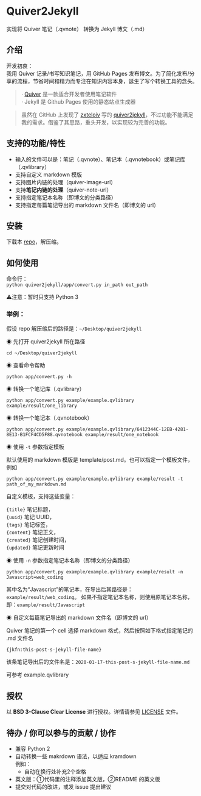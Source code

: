 # Quiver2Jekyll

实现将 Quiver 笔记（.qvnote） 转换为 Jekyll 博文（.md）

## 介绍

开发初衷：  
我用 Quiver 记录/书写知识笔记，用 GitHub Pages 发布博文。为了简化发布/分享的流程，节省时间和精力而专注在知识内容本身，诞生了写个转换工具的念头。

> · [Quiver](http://happenapps.com/#quiver) 是一款适合开发者使用笔记软件  
> · Jekyll 是 Github Pages 使用的静态站点生成器

> 虽然在 GitHub 上发现了 [zxteloiv](https://github.com/zxteloiv/) 写的 [quiver2jekyll](https://github.com/zxteloiv/quiver2jekyll)，不过功能不能满足我的需求。借鉴了其思路，重头开发，以实现较为完善的功能。


## 支持的功能/特性

- 输入的文件可以是：笔记（.qvnote）、笔记本（.qvnotebook）或笔记库（.qvlibrary）  
- 支持自定义 markdown 模版
- 支持图片内链的处理（quiver-image-url）  
- 支持**笔记内链的处理**（quiver-note-url）  
- 支持指定笔记本名称（即博文的分类路径）
- 支持指定每篇笔记导出的 markdown 文件名（即博文的 url）


## 安装
下载本 [repo](https://github.com/nodewee/quiver2jekyll/archive/master.zip)，解压缩。


## 如何使用

命令行：  
`python quiver2jekyll/app/convert.py in_path out_path`

⚠️注意：暂时只支持 Python 3

### 举例：  

假设 repo 解压缩后的路径是：`~/Desktop/quiver2jekyll`  

◉ 先打开 quiver2jekyll 所在路径  
```
cd ~/Desktop/quiver2jekyll
```

◉ 查看命令帮助  
```
python app/convert.py -h
```


◉ 转换一个笔记库（.qvlibrary）
```
python app/convert.py example/example.qvlibrary example/result/one_library
```

◉ 转换一个笔记本（.qvnotebook）
```
python app/convert.py example/example.qvlibrary/6412344C-12EB-4281-8E13-B1FCF4CD5F88.qvnotebook example/result/one_notebook
```

◉ 使用 `-t` 参数指定模板  

默认使用的 markdown 模版是 template/post.md。也可以指定一个模板文件，例如
```
python app/convert.py example/example.qvlibrary example/result -t path_of_my_markdown.md
```

自定义模板，支持这些变量：  

`{title}` 笔记标题，  
`{uuid}` 笔记 UUID，  
`{tags}` 笔记标签，  
`{content}` 笔记正文，  
`{created}` 笔记创建时间，  
`{updated}` 笔记更新时间  

◉ 使用 `-n` 参数指定笔记本名称（即博文的分类路径）
```
python app/convert.py example/example.qvlibrary example/result -n Javascript=web_coding
```
其中名为“Javascript”的笔记本，在导出后其路径是：`example/result/web_coding`。
如果不指定笔记本名称，则使用原笔记本名称，即：`example/result/Javascript`

◉ 自定义每篇笔记导出的 markdown 文件名（即博文的 url）  

Quiver 笔记的第一个 cell 选择 markdown 格式，然后按照如下格式指定笔记的 .md 文件名
```
{jkfn:this-post-s-jekyll-file-name}
```
该条笔记导出后的文件名是：`2020-01-17-this-post-s-jekyll-file-name.md`

可参考 example.qvlibrary

## 授权
以 **BSD 3-Clause Clear License** 进行授权。详情请参见 [LICENSE](https://github.com/nodewee/quiver2jekyll/LICENSE) 文件。

## 待办 / 你可以参与的贡献 / 协作
- 兼容 Python 2
- 自动转换一些 makrdown 语法，以适应 kramdown  
例如：
  - 自动在换行处补充2个空格
- 英文版：①代码里的注释添加英文版，②README 的英文版
- 提交对代码的改进，或发 issue 提出建议

